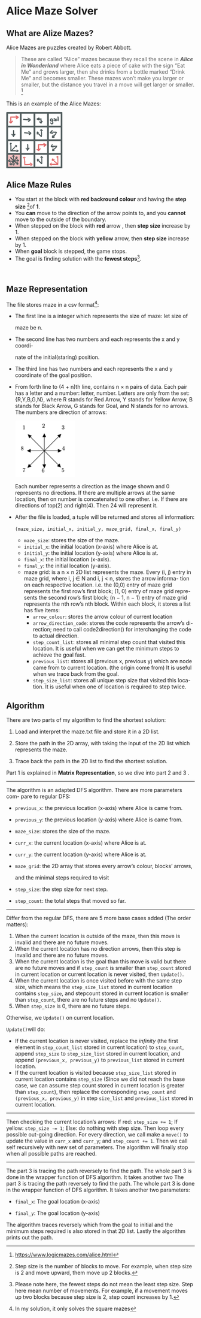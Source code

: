 # Alice Maze Solver

## What are Alize Mazes?

Alice Mazes are puzzles created by Robert Abbott. 

> These are called “Alice” mazes because they recall the scene in ***Alice in Wonderland*** where Alice eats a piece of cake with the sign “Eat Me” and grows larger, then she drinks from a bottle marked “Drink Me” and becomes smaller. These mazes won’t make you larger or smaller, but the distance you travel in a move will get larger or smaller. [^1]

This is an example of the Alice Mazes:

<img src="Examples/example_maze.png" alt="Alice Maze Example" width="150" height="150">

[^1]: https://www.logicmazes.com/alice.html

## Alice Maze Rules

- You start at the block with **red backround colour** and having the **step size** [^2]of **1**.
- You **can** move to the direction of the arrow points to, and you **cannot** move to the outside of the boundary.
- When stepped on the block with **red** arrow , then **step size** increase by 1.
- When stepped on the block with **yellow** arrow, then **step size** increase by 1.
- When **goal** block is stepped, the game stops.
- The goal is finding solution with the **fewest steps**[^3].

​	

[^2]: Step size is the number of blocks to move. For example, when step size is 2 and move upward, them move up 2 blocks. 
[^3]: Please note here, the fewest steps do not mean the least step size. Step here mean number of movements. For example, if a movement moves up two blocks because step size is 2, step count increases by 1. 



## Maze Representation

The file stores maze in a csv format[^4]:

- The first line is a integer which represents the size of maze: let size of

  maze be n.

- The second line has two numbers and each represents the x and y coordi-

  nate of the initial(staring) position.

- The third line has two numbers and each represents the x and y coordinate of the goal position.

- From forth line to (4 + n)th line, contains n × n pairs of data. Each pair has a letter and a number: letter, number. Letters are only from the set: {R,Y,B,G,N}, where R stands for Red Arrow, Y stands for Yellow Arrow, B stands for Black Arrow, G stands for Goal, and N stands for no arrows. The numbers are direction of arrows: 

  <img src="Figures/direction.png" alt="Alice Maze Example" width="160" height="150">

  Each number represents a direction as the image shown and 0 represents no directions. If there are multiple arrows at the same location, then on number is concatenated to one other. i.e. If there are directions of top(2) and right(4). Then 24 will represent it.

- After the file is loaded, a tuple will be returned and stores all information: 

  `(maze_size, initial_x, initial_y, maze_grid, final_x, final_y)`

  - `maze_size`: stores the size of the maze.
  - `initial_x`: the initial location (x-axis) where Alice is at.
  - `initial_y`: the initial location (y-axis) where Alice is at.
  - `final_x`: the initial location (x-axis).
  - `final_y`: the initial location (y-axis).
  - maze grid: is a n × n 2D list represents the maze. Every (i, j) entry in maze grid, where i, j ∈ N and i, j < n, stores the arrow informa- tion on each respective location. i.e. the (0,0) entry of maze grid represents the first row’s first block; (1, 0) entry of maze grid repre- sents the second row’s first block; (n − 1, n − 1) entry of maze grid represents the nth row’s nth block. Within each block, it stores a list has five items:
    - `arrow_colour`: stores the arrow colour of current location
    - `arrow_direction_code`: stores the code represents the arrow’s di- rection; need to call code2direction() for interchanging the code to actual direction.
    - `step_count_list`: stores all minimal step count that visited this location. It is useful when we can get the minimum steps to achieve the goal fast.
    - `previous_list`: stores all (previous x, previous y) which are node came from to current location. (the origin come from) It is useful when we trace back from the goal.
    - `step_size_list`: stores all unique step size that visited this loca- tion. It is useful when one of location is required to step twice.

[^4]: In my solution, it only solves the square mazes

## Algorithm

There are two parts of my algorithm to find the shortest solution:

1. Load and interpret the maze.txt file and store it in a 2D list.

2. Store the path in the 2D array, with taking the input of the 2D list which represents the maze.

3. Trace back the path in the 2D list to find the shortest solution.

Part 1 is explained in **Matrix Representation**, so we dive into part 2 and 3 .

***

The algorithm is an adapted DFS algorithm. There are more parameters com- pare to regular DFS:

- `previous_x`: the previous location (x-axis) where Alice is came from.

- `previous_y`: the previous location (y-axis) where Alice is came from.

- `maze_size`: stores the size of the maze.

- `curr_x`: the current location (x-axis) where Alice is at.

- `curr_y`: the current location (y-axis) where Alice is at.

- `maze_grid`: the 2D array that stores every arrow’s colour, blocks’ arrows,

  and the minimal steps required to visit

- `step_size`: the step size for next step.

- `step_count`: the total steps that moved so far.

***

Differ from the regular DFS, there are 5 more base cases added (The order matters):

1. When the current location is outside of the maze, then this move is invalid and there are no future moves.
2. When the current location has no direction arrows, then this step is invalid and there are no future moves.
3. When the current location is the goal than this move is valid but there are no future moves and if `step_count` is smaller than `step_count` stored in current location or current location is never visited, then `Update()`.
4. When the current location is once visited before with the same step size, which means the `step_size_list` stored in current location contains `step_size`, and stepcount stored in current location is smaller than `step_count`, there are no future steps and no `Update()`.
5. When `step_size` is 0, there are no future steps.

Otherwise, we `Update()` on current location.

`Update()`will do:

- If the current location is never visited, replace the *infinity* (the first element in `step_count_list` stored in current location) to `step_count`, append `step_size` to `step_size_list` stored in current location, and append `(previous_x, previous_y)` to `previous_list` stored in current location.
- If the current location is visited because `step_size_list` stored in current location contains `step_size` (Since we did not reach the base case, we can assume step count stored in current location is greater than `step_count`), then replace the corresponding `step_count` and `(previous_x, previous_y)` in step `size_list` and `previous_list` stored in current location.

***

Then checking the current location’s arrows: If red: `step_size += 1`; If yellow: `step_size -= 1`; Else: do nothing with step size. Then loop every possible out-going direction. For every direction, we call make a `move()` to update the value in `curr_x` and `curr_y`; and `step_count += 1`. Then we call self recursively with new set of parameters. The algorithm will finally stop when all possible paths are reached.

---

The part 3 is tracing the path reversely to find the path. The whole part 3 is done in the wrapper function of DFS algorithm. It takes another two
The part 3 is tracing the path reversely to find the path. The whole part 3 is done in the wrapper function of DFS algorithm. It takes another two parameters:

- `final_x`: The goal location (x-axis) 

- `final_y`: The goal location (y-axis)

The algorithm traces reversely which from the goal to initial and the minimum steps required is also stored in that 2D list. Lastly the algorithm prints out the path.
